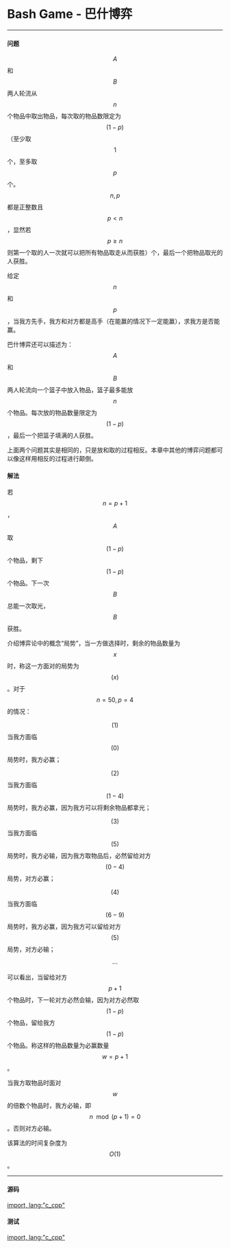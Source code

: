 <script type="text/javascript" src="https://cdnjs.cloudflare.com/ajax/libs/mathjax/2.7.1/MathJax.js?config=TeX-AMS-MML_HTMLorMML"/></script>
<script> gitbook.events.bind("page.change", function() { MathJax.Hub.Queue(["Typeset",MathJax.Hub]); } </script>

# Bash Game - 巴什博弈

--------

#### 问题

$$ A $$和$$ B $$两人轮流从$$ n $$个物品中取出物品，每次取的物品数限定为$$ (1 - p) $$（至少取$$ 1 $$个，至多取$$ p $$个。$$ n, p $$都是正整数且$$ p \lt n $$，显然若$$ p \ge n $$则第一个取的人一次就可以把所有物品取走从而获胜）个，最后一个把物品取光的人获胜。

给定$$ n $$和$$ p $$，当我方先手，我方和对方都是高手（在能赢的情况下一定能赢），求我方是否能赢。

巴什博弈还可以描述为：$$ A $$和$$ B $$两人轮流向一个篮子中放入物品，篮子最多能放$$ n $$个物品。每次放的物品数量限定为$$ (1 - p) $$，最后一个把篮子填满的人获胜。

上面两个问题其实是相同的，只是放和取的过程相反。本章中其他的博弈问题都可以像这样用相反的过程进行颠倒。

#### 解法

若$$ n = p + 1 $$，$$ A $$取$$ (1 - p) $$个物品，剩下$$ (1 - p) $$个物品。下一次$$ B $$总能一次取光，$$ B $$获胜。

介绍博弈论中的概念“局势”，当一方做选择时，剩余的物品数量为$$ x $$时，称这一方面对的局势为$$ (x) $$。对于$$ n = 50, p = 4 $$的情况：

$$ (1) $$ 当我方面临$$ (0) $$局势时，我方必赢；

$$ (2) $$ 当我方面临$$ (1 - 4) $$局势时，我方必赢，因为我方可以将剩余物品都拿光；

$$ (3) $$ 当我方面临$$ (5) $$局势时，我方必输，因为我方取物品后，必然留给对方$$ (0 - 4) $$局势，对方必赢；

$$ (4) $$ 当我方面临$$ (6 - 9) $$局势时，我方必赢，因为我方可以留给对方$$ (5) $$局势，对方必输；

$$
\cdots
$$

可以看出，当留给对方$$ p + 1 $$个物品时，下一轮对方必然会输，因为对方必然取$$ (1 - p) $$个物品，留给我方$$ (1 - p) $$个物品。称这样的物品数量为必赢数量$$ w = p + 1 $$。

当我方取物品时面对$$ w $$的倍数个物品时，我方必输，即$$ n \mod (p + 1) = 0 $$。否则对方必输。

该算法的时间复杂度为$$ O(1) $$。

--------

#### 源码

[import, lang:"c_cpp"](../../../../src/GameTheory/BashGame.h)

#### 测试

[import, lang:"c_cpp"](../../../../src/GameTheory/BashGame.cpp)
